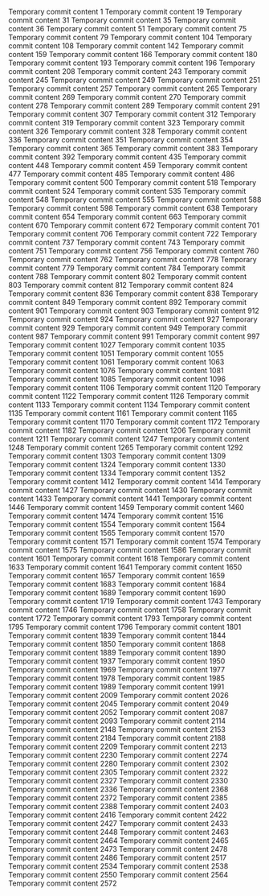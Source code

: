 Temporary commit content 1
Temporary commit content 19
Temporary commit content 31
Temporary commit content 35
Temporary commit content 36
Temporary commit content 51
Temporary commit content 75
Temporary commit content 79
Temporary commit content 104
Temporary commit content 108
Temporary commit content 142
Temporary commit content 159
Temporary commit content 166
Temporary commit content 180
Temporary commit content 193
Temporary commit content 196
Temporary commit content 208
Temporary commit content 243
Temporary commit content 245
Temporary commit content 249
Temporary commit content 251
Temporary commit content 257
Temporary commit content 265
Temporary commit content 269
Temporary commit content 270
Temporary commit content 278
Temporary commit content 289
Temporary commit content 291
Temporary commit content 307
Temporary commit content 312
Temporary commit content 319
Temporary commit content 323
Temporary commit content 326
Temporary commit content 328
Temporary commit content 336
Temporary commit content 351
Temporary commit content 354
Temporary commit content 365
Temporary commit content 383
Temporary commit content 392
Temporary commit content 435
Temporary commit content 448
Temporary commit content 459
Temporary commit content 477
Temporary commit content 485
Temporary commit content 486
Temporary commit content 500
Temporary commit content 518
Temporary commit content 524
Temporary commit content 535
Temporary commit content 548
Temporary commit content 555
Temporary commit content 588
Temporary commit content 598
Temporary commit content 638
Temporary commit content 654
Temporary commit content 663
Temporary commit content 670
Temporary commit content 672
Temporary commit content 701
Temporary commit content 706
Temporary commit content 722
Temporary commit content 737
Temporary commit content 743
Temporary commit content 751
Temporary commit content 756
Temporary commit content 760
Temporary commit content 762
Temporary commit content 778
Temporary commit content 779
Temporary commit content 784
Temporary commit content 788
Temporary commit content 802
Temporary commit content 803
Temporary commit content 812
Temporary commit content 824
Temporary commit content 836
Temporary commit content 838
Temporary commit content 849
Temporary commit content 892
Temporary commit content 901
Temporary commit content 903
Temporary commit content 912
Temporary commit content 924
Temporary commit content 927
Temporary commit content 929
Temporary commit content 949
Temporary commit content 987
Temporary commit content 991
Temporary commit content 997
Temporary commit content 1027
Temporary commit content 1035
Temporary commit content 1051
Temporary commit content 1055
Temporary commit content 1061
Temporary commit content 1063
Temporary commit content 1076
Temporary commit content 1081
Temporary commit content 1085
Temporary commit content 1096
Temporary commit content 1106
Temporary commit content 1120
Temporary commit content 1122
Temporary commit content 1126
Temporary commit content 1133
Temporary commit content 1134
Temporary commit content 1135
Temporary commit content 1161
Temporary commit content 1165
Temporary commit content 1170
Temporary commit content 1172
Temporary commit content 1182
Temporary commit content 1206
Temporary commit content 1211
Temporary commit content 1247
Temporary commit content 1248
Temporary commit content 1265
Temporary commit content 1292
Temporary commit content 1303
Temporary commit content 1309
Temporary commit content 1324
Temporary commit content 1330
Temporary commit content 1334
Temporary commit content 1352
Temporary commit content 1412
Temporary commit content 1414
Temporary commit content 1427
Temporary commit content 1430
Temporary commit content 1433
Temporary commit content 1441
Temporary commit content 1446
Temporary commit content 1459
Temporary commit content 1460
Temporary commit content 1474
Temporary commit content 1516
Temporary commit content 1554
Temporary commit content 1564
Temporary commit content 1565
Temporary commit content 1570
Temporary commit content 1571
Temporary commit content 1574
Temporary commit content 1575
Temporary commit content 1586
Temporary commit content 1601
Temporary commit content 1618
Temporary commit content 1633
Temporary commit content 1641
Temporary commit content 1650
Temporary commit content 1657
Temporary commit content 1659
Temporary commit content 1683
Temporary commit content 1684
Temporary commit content 1689
Temporary commit content 1690
Temporary commit content 1719
Temporary commit content 1743
Temporary commit content 1746
Temporary commit content 1758
Temporary commit content 1772
Temporary commit content 1793
Temporary commit content 1795
Temporary commit content 1796
Temporary commit content 1801
Temporary commit content 1839
Temporary commit content 1844
Temporary commit content 1850
Temporary commit content 1868
Temporary commit content 1889
Temporary commit content 1890
Temporary commit content 1937
Temporary commit content 1950
Temporary commit content 1969
Temporary commit content 1977
Temporary commit content 1978
Temporary commit content 1985
Temporary commit content 1989
Temporary commit content 1991
Temporary commit content 2009
Temporary commit content 2026
Temporary commit content 2045
Temporary commit content 2049
Temporary commit content 2052
Temporary commit content 2087
Temporary commit content 2093
Temporary commit content 2114
Temporary commit content 2148
Temporary commit content 2153
Temporary commit content 2184
Temporary commit content 2188
Temporary commit content 2209
Temporary commit content 2213
Temporary commit content 2230
Temporary commit content 2274
Temporary commit content 2280
Temporary commit content 2302
Temporary commit content 2305
Temporary commit content 2322
Temporary commit content 2327
Temporary commit content 2330
Temporary commit content 2336
Temporary commit content 2368
Temporary commit content 2372
Temporary commit content 2385
Temporary commit content 2388
Temporary commit content 2403
Temporary commit content 2416
Temporary commit content 2422
Temporary commit content 2427
Temporary commit content 2433
Temporary commit content 2448
Temporary commit content 2463
Temporary commit content 2464
Temporary commit content 2465
Temporary commit content 2473
Temporary commit content 2478
Temporary commit content 2486
Temporary commit content 2517
Temporary commit content 2534
Temporary commit content 2538
Temporary commit content 2550
Temporary commit content 2564
Temporary commit content 2572
